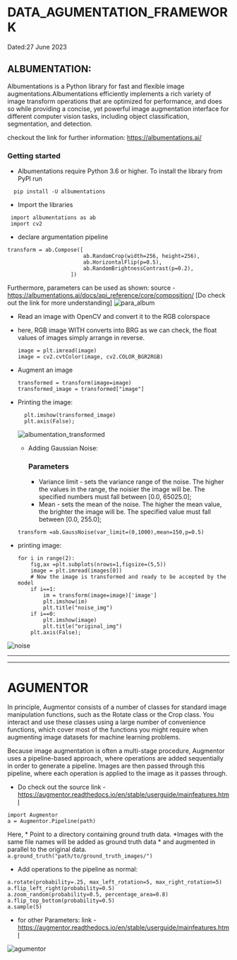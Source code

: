 # DATA_AGUMENTATION_FRAMEWORK
Dated:27 June 2023

## ALBUMENTATION:

Albumentations is a Python library for fast and flexible image augmentations.Albumentations efficiently implements a rich variety of image transform operations that are optimized for performance,
and does so while providing a concise, yet powerful image augmentation interface for different computer vision tasks,
including object classification, segmentation, and detection.

checkout the link for further information: https://albumentations.ai/


### Getting started
* Albumentations require Python 3.6 or higher. To install the library from PyPI run
```
  pip install -U albumentations
 ```
* Import the libraries
 ```
  import albumentations as ab
  import cv2
  ```
* declare argumentation pipeline
```
transform = ab.Compose([
                        ab.RandomCrop(width=256, height=256),
                        ab.HorizontalFlip(p=0.5),
                        ab.RandomBrightnessContrast(p=0.2), 
                    ])
```
Furthermore, parameters can be used as shown: source - https://albumentations.ai/docs/api_reference/core/composition/    [Do check out the link for more understanding]
![para_album](https://github.com/MANOJ-S-NEGI/DATA_AGUMENTATION_FRAMEWORK/assets/99602627/3f8e1319-49b1-472e-bd4e-481231b95000)

* Read an image with OpenCV and convert it to the RGB colorspace
* here, RGB image WITH converts into BRG as we can check, the float values of images simply arrange in reverse.
  ```
  image = plt.imread(image)
  image = cv2.cvtColor(image, cv2.COLOR_BGR2RGB)

  ```
* Augment an image

  ```
  transformed = transform(image=image)
  transformed_image = transformed["image"]
  ```
* Printing the image:
  ```
    plt.imshow(transformed_image)
    plt.axis(False);
  ```
    ![albumentation_transformed](https://github.com/MANOJ-S-NEGI/DATA_AGUMENTATION_FRAMEWORK/assets/99602627/b08a13e0-0879-4cf1-98a8-178c51ccf8c6)

    * Adding Gaussian Noise:
        ### Parameters
      *  Variance limit - sets the variance range of the noise. The higher the values in the range, the noisier the image will be. The specified numbers must fall between [0.0, 65025.0];
      *  Mean - sets the mean of the noise. The higher the mean value, the brighter the image will be. The specified value must fall between [0.0, 255.0];
    ```
    transform =ab.GaussNoise(var_limit=(0,1000),mean=150,p=0.5)
    ```
* printing image:
  ```
  for i in range(2):
      fig,ax =plt.subplots(nrows=1,figsize=(5,5))
      image = plt.imread(images[0])
      # Now the image is transformed and ready to be accepted by the model
      if i==1:
          im = transform(image=image)['image']
          plt.imshow(im)
          plt.title("noise_img")
      if i==0:
          plt.imshow(image)
          plt.title("original_img")
      plt.axis(False);
  ```
 ![noise](https://github.com/MANOJ-S-NEGI/DATA_AGUMENTATION_FRAMEWORK/assets/99602627/5f66da97-e5ea-4950-b224-f70086d3280b)
_____________________________________________________________________________________________________________________________________________________________________________________________________________________

_____________________________________________________________________________________________________________________________________________________________________________________________________________________

# AGUMENTOR
In principle, Augmentor consists of a number of classes for standard image manipulation functions, such as the Rotate class or the Crop class. You interact and use these classes using a large number of convenience functions, which cover most of the functions you might require when augmenting image datasets for machine learning problems.

Because image augmentation is often a multi-stage procedure, Augmentor uses a pipeline-based approach, where operations are added sequentially in order to generate a pipeline. Images are then passed through this pipeline, where each operation is applied to the image as it passes through.
  * Do check out the source link - https://augmentor.readthedocs.io/en/stable/userguide/mainfeatures.html


```
import Augmentor
a = Augmentor.Pipeline(path)
```
Here,
    * Point to a directory containing ground truth data.
    *Images with the same file names will be added as ground truth data
    * and augmented in parallel to the original data.
    ```
    a.ground_truth("path/to/ground_truth_images/")
    ```

* Add operations to the pipeline as normal:
```
a.rotate(probability=.25, max_left_rotation=5, max_right_rotation=5)
a.flip_left_right(probability=0.5)
a.zoom_random(probability=0.5, percentage_area=0.8)
a.flip_top_bottom(probability=0.5)
a.sample(5)
```
 * for other Parameters: link - https://augmentor.readthedocs.io/en/stable/userguide/mainfeatures.html


![agumentor](https://github.com/MANOJ-S-NEGI/DATA_AGUMENTATION_FRAMEWORK/assets/99602627/d1682deb-6561-4e83-ab7d-49600ac6570e)


 

          
